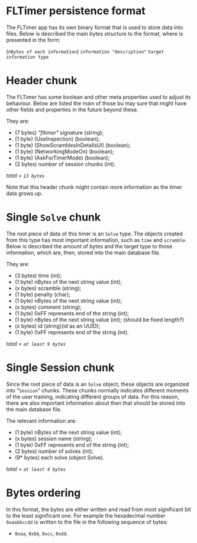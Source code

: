 # FLTimer persistence format

The FLTimer app has its own binary format that is used to store data into files. Below is described
the main bytes structure to the format, where is presented in the form:

(`nBytes of each information`) `information "description"` `target information type`

# Header chunk

The FLTimer has some boolean and other meta properties used to adjust its behaviour. Below are
listed the main of those bu may sure that might have other fields and properties in the future
beyond these.

They are:

- (7 bytes) _"fltimer"_ signature (string);
- (1 byte) (UseInspection) (boolean);
- (1 byte) (ShowScramblesInDetailsUI) (boolean);
- (1 byte) (NetworkingModeOn) (boolean);
- (1 byte) (AskForTimerMode) (boolean);
- (2 bytes) number of session chunks (int).

*total = `13 bytes`*

Note that this header chunk might contain more information as the timer data grows up.

# Single `Solve` chunk

The root piece of data of this timer is an `Solve` type. The objects created from this type has most
important information, such as `time` and `scramble`. Below is described the amount of bytes and the
target type to those information, which are, then, stored into the main database file.

They are:

- (3 bytes) time (int);
- (1 byte) nBytes of the next string value (int);
- (x bytes) scramble (string);
- (1 byte) penalty (char);
- (1 byte) nBytes of the next string value (int);
- (x bytes) comment (string);
- (1 byte) 0xFF represents end of the string (int);
- (1 byte) nBytes of the next string value (int); (should be fixed length?)
- (x bytes) id (string)(id as an UUID);
- (1 byte) 0xFF represents end of the string (int).

*total = `at least 9 bytes`*

# Single Session chunk

Since the root piece of data is an `Solve` object, these objects are organized into "`Session`"
chunks. These chunks normally indicates different moments of the user training, indicating different
groups of data. For this reason, there are also important information about then that should be
stored into the main database file.

The relevant information are:

- (1 byte) nBytes of the next string value (int);
- (x bytes) session name (string);
- (1 byte) 0xFF represents end of the string (int);
- (2 bytes) number of solves (int);
- (9* bytes) each solve (object Solve).

*total = `at least 4 bytes`*

# Bytes ordering

In this format, the bytes are either written and read from most significant bit to the least
significant one. For example the hexadecimal number `0xaabbccdd` is written to the file in the
following sequence of bytes:

- `0xaa`, `0xbb`, `0xcc`, `0xdd`.
